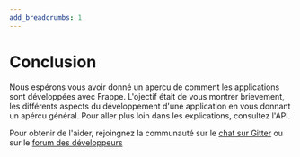 ```yaml
---
add_breadcrumbs: 1
---
```

# Conclusion

Nous espérons vous avoir donné un apercu de comment les applications sont développées avec Frappe. L'ojectif était de vous
montrer brievement, les différents aspects du développement d'une application en vous donnant un apércu général. Pour aller plus
loin dans les explications, consultez l'API.

Pour obtenir de l'aider, rejoingnez la communauté  sur le [chat sur Gitter](https://gitter.im/frappe/erpnext) ou sur le
[forum des développeurs](https://discuss.erpnext.com)

